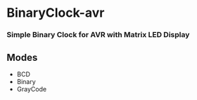 # BinaryClock-avr
### Simple Binary Clock for AVR with Matrix LED Display<br/>

<!--![uptime](http://54.38.167.8/plesk-site-preview/ghasr.net/Uptime.svg)-->


## Modes
- BCD
- Binary 
- GrayCode
